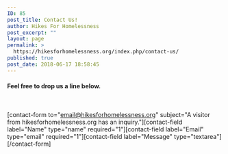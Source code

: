 ```yaml
---
ID: 85
post_title: Contact Us!
author: Hikes For Homelessness
post_excerpt: ""
layout: page
permalink: >
  https://hikesforhomelessness.org/index.php/contact-us/
published: true
post_date: 2018-06-17 18:58:45
---
```

<h4>Feel free to drop us a line below.</h4>
&nbsp;

[contact-form to="email@hikesforhomelessness.org" subject="A visitor from hikesforhomelessness.org has an inquiry."][contact-field label="Name" type="name" required="1"][contact-field label="Email" type="email" required="1"][contact-field label="Message" type="textarea"][/contact-form]